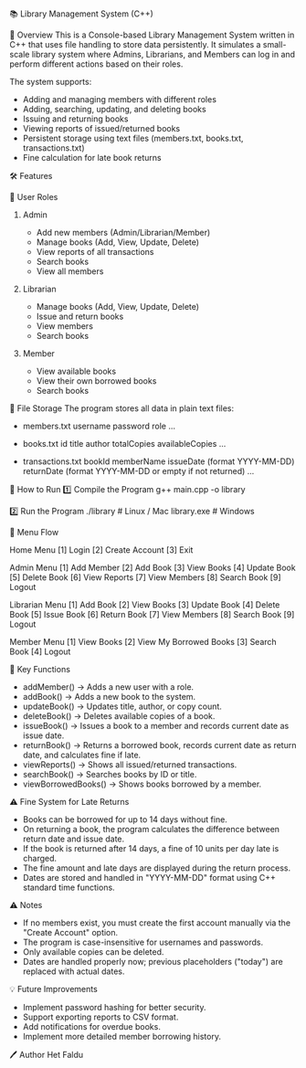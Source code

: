 📚 Library Management System (C++)

📖 Overview
This is a Console-based Library Management System written in C++ that uses file handling to store data persistently.
It simulates a small-scale library system where Admins, Librarians, and Members can log in and perform different actions based on their roles.

The system supports:
- Adding and managing members with different roles
- Adding, searching, updating, and deleting books
- Issuing and returning books
- Viewing reports of issued/returned books
- Persistent storage using text files (members.txt, books.txt, transactions.txt)
- Fine calculation for late book returns

🛠 Features

🔑 User Roles
1. Admin
   - Add new members (Admin/Librarian/Member)
   - Manage books (Add, View, Update, Delete)
   - View reports of all transactions
   - Search books
   - View all members

2. Librarian
   - Manage books (Add, View, Update, Delete)
   - Issue and return books
   - View members
   - Search books

3. Member
   - View available books
   - View their own borrowed books
   - Search books

📂 File Storage
The program stores all data in plain text files:

- members.txt
  username
  password
  role
  ...

- books.txt
  id
  title
  author
  totalCopies availableCopies
  ...

- transactions.txt
  bookId
  memberName
  issueDate (format YYYY-MM-DD)
  returnDate (format YYYY-MM-DD or empty if not returned)
  ...

🚀 How to Run
1️⃣ Compile the Program
g++ main.cpp -o library

2️⃣ Run the Program
./library   # Linux / Mac
library.exe # Windows

📜 Menu Flow

Home Menu
[1] Login
[2] Create Account
[3] Exit

Admin Menu
[1] Add Member
[2] Add Book
[3] View Books
[4] Update Book
[5] Delete Book
[6] View Reports
[7] View Members
[8] Search Book
[9] Logout

Librarian Menu
[1] Add Book
[2] View Books
[3] Update Book
[4] Delete Book
[5] Issue Book
[6] Return Book
[7] View Members
[8] Search Book
[9] Logout

Member Menu
[1] View Books
[2] View My Borrowed Books
[3] Search Book
[4] Logout

📌 Key Functions
- addMember() → Adds a new user with a role.
- addBook() → Adds a new book to the system.
- updateBook() → Updates title, author, or copy count.
- deleteBook() → Deletes available copies of a book.
- issueBook() → Issues a book to a member and records current date as issue date.
- returnBook() → Returns a borrowed book, records current date as return date, and calculates fine if late.
- viewReports() → Shows all issued/returned transactions.
- searchBook() → Searches books by ID or title.
- viewBorrowedBooks() → Shows books borrowed by a member.

⚠ Fine System for Late Returns
- Books can be borrowed for up to 14 days without fine.
- On returning a book, the program calculates the difference between return date and issue date.
- If the book is returned after 14 days, a fine of 10 units per day late is charged.
- The fine amount and late days are displayed during the return process.
- Dates are stored and handled in "YYYY-MM-DD" format using C++ standard time functions.

⚠ Notes
- If no members exist, you must create the first account manually via the "Create Account" option.
- The program is case-insensitive for usernames and passwords.
- Only available copies can be deleted.
- Dates are handled properly now; previous placeholders ("today") are replaced with actual dates.

💡 Future Improvements
- Implement password hashing for better security.
- Support exporting reports to CSV format.
- Add notifications for overdue books.
- Implement more detailed member borrowing history.


🖊 Author
Het Faldu
